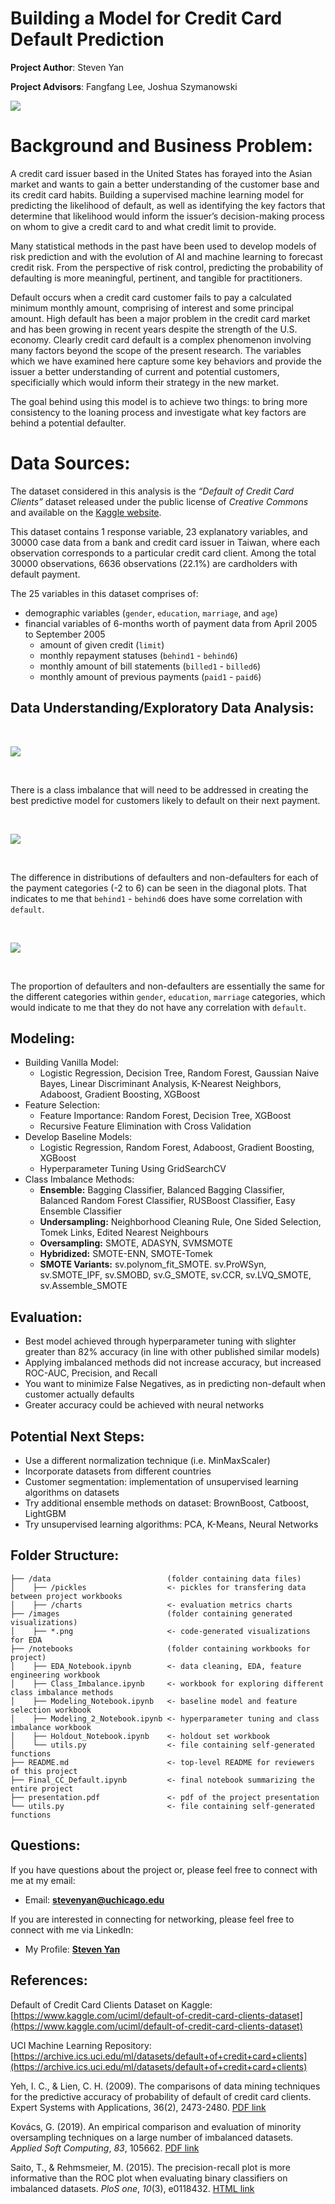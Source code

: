 # Building a Model for Credit Card Default Prediction

**Project Author**:  Steven Yan

**Project Advisors**: Fangfang Lee, Joshua Szymanowski

<img src="images/credit_card.jpeg">

# Background and Business Problem:

A credit card issuer based in the United States has forayed into the Asian market and wants to gain a better understanding of the customer base and its credit card habits. Building a supervised machine learning model for predicting the likelihood of default, as well as identifying the key factors that determine that likelihood would inform the issuer’s decision-making process on whom to give a credit card to and what credit limit to provide.

Many statistical methods in the past have been used to develop models of risk prediction and with the evolution of AI and machine learning to forecast credit risk.  From the perspective of risk control, predicting the probability of defaulting is more meaningful, pertinent, and tangible for practitioners.

Default occurs when a credit card customer fails to pay a calculated minimum monthly amount, comprising of interest and some principal amount. High default has been a major problem in the credit card market and has been growing in recent years despite the strength of the U.S. economy. Clearly credit card default is a complex phenomenon involving many factors beyond the scope of the present research. The variables which we have examined here capture some key behaviors and provide the issuer a better understanding of current and potential customers, specificially which would inform their strategy in the new market.

The goal behind using this model is to achieve two things:  to bring more consistency to the loaning process and investigate what key factors are behind a potential defaulter.


# Data Sources:

The dataset considered in this analysis is the *“Default of Credit Card Clients”* dataset released under the public license of *Creative Commons* and available on the [Kaggle website](https://www.kaggle.com/uciml/default-of-credit-card-clients-dataset).

This dataset contains  1 response variable, 23 explanatory variables, and 30000 case data from a bank and credit card issuer in Taiwan, where each observation corresponds to a particular credit card client. Among the total 30000 observations, 6636 observations (22.1%) are cardholders with default payment.

The 25 variables in this dataset comprises of:

- demographic variables (`gender`, `education`, `marriage`, and `age`)
- financial variables of 6-months worth of payment data from April 2005 to September 2005
  - amount of given credit (`limit`)
  - monthly repayment statuses (`behind1` \- `behind6`)
  - monthly amount of bill statements (`billed1` \- `billed6`)
  - monthly amount of previous payments (`paid1` \- `paid6`)


## Data Understanding/Exploratory Data Analysis:
</br>

<p><img src="images/baseline.png"></p>
</br>

There is a class imbalance that will need to be addressed in creating the best predictive model for customers likely to default on their next payment.

</br>
<p><img src="images/pairplot2.png"></p>
</br>

The difference in distributions of defaulters and non-defaulters for each of the payment categories (-2 to 6) can be seen in the diagonal plots.  That indicates to me that `behind1` - `behind6` does have some correlation with `default`.

</br>
<p><img src="images/pairplot1.png"></p>
</br>

The proportion of defaulters and non-defaulters are essentially the same for the different categories within `gender`, `education`, `marriage` categories, which would indicate to me that they do not have any correlation with `default`.

## Modeling:

- Building Vanilla Model:
  - Logistic Regression, Decision Tree, Random Forest, Gaussian Naive Bayes, Linear Discriminant Analysis, K-Nearest Neighbors, Adaboost, Gradient Boosting, XGBoost
- Feature Selection:
  - Feature Importance: Random Forest, Decision Tree, XGBoost 
  - Recursive Feature Elimination with Cross Validation
- Develop Baseline Models:
  - Logistic Regression, Random Forest, Adaboost, Gradient Boosting, XGBoost 
  - Hyperparameter Tuning Using GridSearchCV
- Class Imbalance Methods:
  - **Ensemble:** Bagging Classifier, Balanced Bagging Classifier, Balanced Random Forest Classifier, RUSBoost Classifier, Easy Ensemble Classifier  
  - **Undersampling:** Neighborhood Cleaning Rule, One Sided Selection, Tomek Links, Edited Nearest Neighbours
  - **Oversampling:** SMOTE, ADASYN, SVMSMOTE
  - **Hybridized:** SMOTE-ENN, SMOTE-Tomek
  - **SMOTE Variants:** sv.polynom_fit_SMOTE. sv.ProWSyn, sv.SMOTE_IPF, sv.SMOBD, sv.G_SMOTE, sv.CCR, sv.LVQ_SMOTE, sv.Assemble_SMOTE


## Evaluation:

- Best model achieved through hyperparameter tuning with slighter greater than 82% accuracy (in line with other published similar models)
- Applying imbalanced methods did not increase accuracy, but increased ROC-AUC, Precision, and Recall
- You want to minimize False Negatives, as in predicting non-default when customer actually defaults
- Greater accuracy could be achieved with neural networks

## Potential Next Steps:

- Use a different normalization technique (i.e. MinMaxScaler)
- Incorporate datasets from different countries
- Customer segmentation: implementation of unsupervised learning algorithms on datasets
- Try additional ensemble methods on dataset:  BrownBoost, Catboost, LightGBM
- Try unsupervised learning algorithms: PCA, K-Means, Neural Networks


## Folder Structure:

```
├── /data                          (folder containing data files)
│    ├── /pickles                  <- pickles for transfering data between project workbooks
│    ├── /charts                   <- evaluation metrics charts
├── /images                        (folder containing generated visualizations)
│    ├── *.png                     <- code-generated visualizations for EDA
├── /notebooks                     (folder containing workbooks for project)
│    ├── EDA_Notebook.ipynb        <- data cleaning, EDA, feature engineering workbook
│    ├── Class_Imbalance.ipynb     <- workbook for exploring different class imbalance methods
│    ├── Modeling_Notebook.ipynb   <- baseline model and feature selection workbook
│    ├── Modeling_2_Notebook.ipynb <- hyperparameter tuning and class imbalance workbook
│    ├── Holdout_Notebook.ipynb    <- holdout set workbook
│    └── utils.py                  <- file containing self-generated functions
├── README.md                      <- top-level README for reviewers of this project
├── Final_CC_Default.ipynb         <- final notebook summarizing the entire project
├── presentation.pdf               <- pdf of the project presentation
└── utils.py                       <- file containing self-generated functions

```

## Questions:

If you have questions about the project or, please feel free to connect with me at my email:

- Email: **<a href='mailto@stevenyan@uchicago.edu'>stevenyan@uchicago.edu</a>**

If you are interested in connecting for networking, please feel free to connect with me via LinkedIn:

- My Profile: **<a href='https://www.linkedin.com/in/datascisteven/'>Steven Yan</a>**


## References:

Default of Credit Card Clients Dataset on Kaggle: [https://www.kaggle.com/uciml/default-of-credit-card-clients-dataset](https://www.kaggle.com/uciml/default-of-credit-card-clients-dataset)

UCI Machine Learning Repository: [https://archive.ics.uci.edu/ml/datasets/default+of+credit+card+clients](https://archive.ics.uci.edu/ml/datasets/default+of+credit+card+clients)

Yeh, I. C., & Lien, C. H. (2009). The comparisons of data mining techniques for the predictive accuracy of probability of default of credit card clients. Expert Systems with Applications, 36(2), 2473-2480. [PDF link](https://bradzzz.gitbooks.io/ga-seattle-dsi/content/dsi/dsi_05_classification_databases/2.1-lesson/assets/datasets/DefaultCreditCardClients_yeh_2009.pdf)

Kovács, G. (2019). An empirical comparison and evaluation of minority oversampling techniques on a large number of imbalanced datasets. *Applied Soft Computing*, *83*, 105662. [PDF link](https://www.sciencedirect.com/science/article/pii/S1568494619304429)

Saito, T., & Rehmsmeier, M. (2015). The precision-recall plot is more informative than the ROC plot when evaluating binary classifiers on imbalanced datasets. *PloS one*, *10*(3), e0118432. [HTML link](https://journals.plos.org/plosone/article?id=10.1371/journal.pone.0118432)
